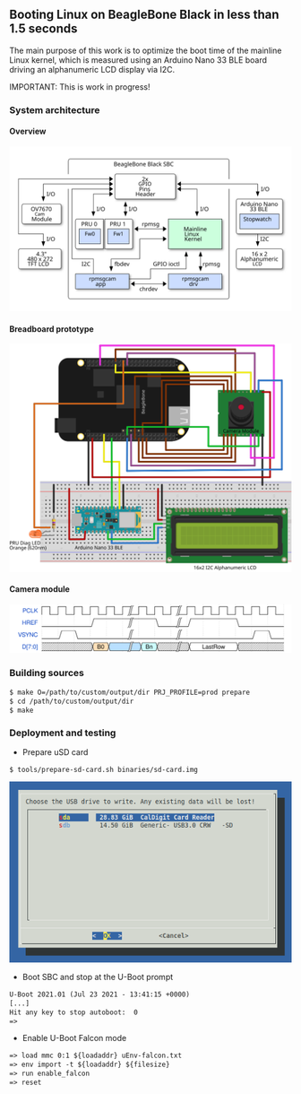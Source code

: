## Booting Linux on BeagleBone Black in less than 1.5 seconds

The main purpose of this work is to optimize the boot time of the mainline
Linux kernel, which is measured using an Arduino Nano 33 BLE board driving an
alphanumeric LCD display via I2C.

IMPORTANT: This is work in progress!

### System architecture

#### Overview

![Components overview](img/components-overview.svg)

#### Breadboard prototype

![Breadboard prototype](img/beaglecam-prototype.svg)

#### Camera module

![Camera module signals](img/cam-module-signals.svg)


### Building sources

```shell
$ make O=/path/to/custom/output/dir PRJ_PROFILE=prod prepare
$ cd /path/to/custom/output/dir
$ make
```

### Deployment and testing

- Prepare uSD card

```shell
$ tools/prepare-sd-card.sh binaries/sd-card.img
```

![Drive selection](img/usb-drive-select.png)

- Boot SBC and stop at the U-Boot prompt

```shell
U-Boot 2021.01 (Jul 23 2021 - 13:41:15 +0000)
[...]
Hit any key to stop autoboot:  0
=>
```

- Enable U-Boot Falcon mode

```shell
=> load mmc 0:1 ${loadaddr} uEnv-falcon.txt
=> env import -t ${loadaddr} ${filesize}
=> run enable_falcon
=> reset
```
